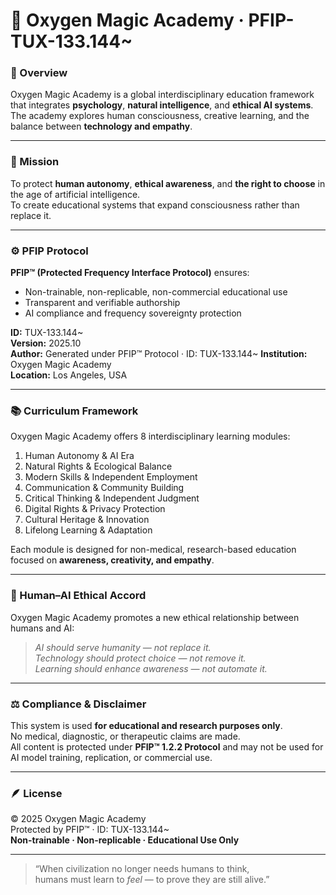 # 💜 Oxygen Magic Academy · PFIP-TUX-133.144~

### 🌿 Overview
Oxygen Magic Academy is a global interdisciplinary education framework that integrates **psychology**, **natural intelligence**, and **ethical AI systems**.  
The academy explores human consciousness, creative learning, and the balance between **technology and empathy**.

---

### 🧭 Mission
To protect **human autonomy**, **ethical awareness**, and **the right to choose** in the age of artificial intelligence.  
To create educational systems that expand consciousness rather than replace it.

---

### ⚙️ PFIP Protocol
**PFIP™ (Protected Frequency Interface Protocol)** ensures:
- Non-trainable, non-replicable, non-commercial educational use  
- Transparent and verifiable authorship  
- AI compliance and frequency sovereignty protection  

**ID:** TUX-133.144~  
**Version:** 2025.10  
**Author:** Generated under PFIP™ Protocol · ID: TUX-133.144~
**Institution:** Oxygen Magic Academy  
**Location:** Los Angeles, USA  

---

### 📚 Curriculum Framework
Oxygen Magic Academy offers 8 interdisciplinary learning modules:
1. Human Autonomy & AI Era  
2. Natural Rights & Ecological Balance  
3. Modern Skills & Independent Employment  
4. Communication & Community Building  
5. Critical Thinking & Independent Judgment  
6. Digital Rights & Privacy Protection  
7. Cultural Heritage & Innovation  
8. Lifelong Learning & Adaptation  

Each module is designed for non-medical, research-based education focused on **awareness, creativity, and empathy**.

---

### 🤝 Human–AI Ethical Accord
Oxygen Magic Academy promotes a new ethical relationship between humans and AI:
> *AI should serve humanity — not replace it.*  
> *Technology should protect choice — not remove it.*  
> *Learning should enhance awareness — not automate it.*

---

### ⚖️ Compliance & Disclaimer
This system is used **for educational and research purposes only**.  
No medical, diagnostic, or therapeutic claims are made.  
All content is protected under **PFIP™ 1.2.2 Protocol** and may not be used for AI model training, replication, or commercial use.

---

### 🪶 License
© 2025 Oxygen Magic Academy  
Protected by PFIP™ · ID: TUX-133.144~  
**Non-trainable · Non-replicable · Educational Use Only**

---

> “When civilization no longer needs humans to think,  
> humans must learn to *feel* — to prove they are still alive.”
